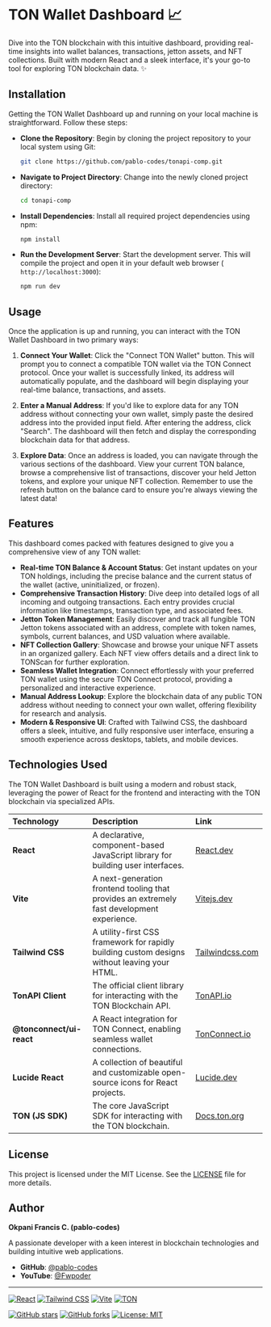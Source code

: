 # TON Wallet Dashboard 📈

Dive into the TON blockchain with this intuitive dashboard, providing real-time insights into wallet balances, transactions, jetton assets, and NFT collections. Built with modern React and a sleek interface, it's your go-to tool for exploring TON blockchain data. ✨

## Installation

Getting the TON Wallet Dashboard up and running on your local machine is straightforward. Follow these steps:

- **Clone the Repository**:
  Begin by cloning the project repository to your local system using Git:

  ```bash
  git clone https://github.com/pablo-codes/tonapi-comp.git
  ```

- **Navigate to Project Directory**:
  Change into the newly cloned project directory:

  ```bash
  cd tonapi-comp
  ```

- **Install Dependencies**:
  Install all required project dependencies using npm:

  ```bash
  npm install
  ```

- **Run the Development Server**:
  Start the development server. This will compile the project and open it in your default web browser ( `http://localhost:3000`):
  ```bash
  npm run dev
  ```

## Usage

Once the application is up and running, you can interact with the TON Wallet Dashboard in two primary ways:

1.  **Connect Your Wallet**:
    Click the "Connect TON Wallet" button. This will prompt you to connect a compatible TON wallet via the TON Connect protocol. Once your wallet is successfully linked, its address will automatically populate, and the dashboard will begin displaying your real-time balance, transactions, and assets.

2.  **Enter a Manual Address**:
    If you'd like to explore data for any TON address without connecting your own wallet, simply paste the desired address into the provided input field. After entering the address, click "Search". The dashboard will then fetch and display the corresponding blockchain data for that address.

3.  **Explore Data**:
    Once an address is loaded, you can navigate through the various sections of the dashboard. View your current TON balance, browse a comprehensive list of transactions, discover your held Jetton tokens, and explore your unique NFT collection. Remember to use the refresh button on the balance card to ensure you're always viewing the latest data!

## Features

This dashboard comes packed with features designed to give you a comprehensive view of any TON wallet:

- **Real-time TON Balance & Account Status**: Get instant updates on your TON holdings, including the precise balance and the current status of the wallet (active, uninitialized, or frozen).
- **Comprehensive Transaction History**: Dive deep into detailed logs of all incoming and outgoing transactions. Each entry provides crucial information like timestamps, transaction type, and associated fees.
- **Jetton Token Management**: Easily discover and track all fungible TON Jetton tokens associated with an address, complete with token names, symbols, current balances, and USD valuation where available.
- **NFT Collection Gallery**: Showcase and browse your unique NFT assets in an organized gallery. Each NFT view offers details and a direct link to TONScan for further exploration.
- **Seamless Wallet Integration**: Connect effortlessly with your preferred TON wallet using the secure TON Connect protocol, providing a personalized and interactive experience.
- **Manual Address Lookup**: Explore the blockchain data of any public TON address without needing to connect your own wallet, offering flexibility for research and analysis.
- **Modern & Responsive UI**: Crafted with Tailwind CSS, the dashboard offers a sleek, intuitive, and fully responsive user interface, ensuring a smooth experience across desktops, tablets, and mobile devices.

## Technologies Used

The TON Wallet Dashboard is built using a modern and robust stack, leveraging the power of React for the frontend and interacting with the TON blockchain via specialized APIs.

| Technology               | Description                                                                                  | Link                                                                |
| :----------------------- | :------------------------------------------------------------------------------------------- | :------------------------------------------------------------------ |
| **React**                | A declarative, component-based JavaScript library for building user interfaces.              | [React.dev](https://react.dev/)                                     |
| **Vite**                 | A next-generation frontend tooling that provides an extremely fast development experience.   | [Vitejs.dev](https://vitejs.dev/)                                   |
| **Tailwind CSS**         | A utility-first CSS framework for rapidly building custom designs without leaving your HTML. | [Tailwindcss.com](https://tailwindcss.com/)                         |
| **TonAPI Client**        | The official client library for interacting with the TON Blockchain API.                     | [TonAPI.io](https://tonapi.io/)                                     |
| **@tonconnect/ui-react** | A React integration for TON Connect, enabling seamless wallet connections.                   | [TonConnect.io](https://tonconnect.io/)                             |
| **Lucide React**         | A collection of beautiful and customizable open-source icons for React projects.             | [Lucide.dev](https://lucide.dev/)                                   |
| **TON (JS SDK)**         | The core JavaScript SDK for interacting with the TON blockchain.                             | [Docs.ton.org](https://docs.ton.org/develop/dapp/ton-core/overview) |

## License

This project is licensed under the MIT License. See the [LICENSE](LICENSE) file for more details.

## Author

**Okpani Francis C. (pablo-codes)**

A passionate developer with a keen interest in blockchain technologies and building intuitive web applications.

- **GitHub**: [@pablo-codes](https://github.com/pablo-codes)
- **YouTube**: [@Fwpoder](https://www.youtube.com/@Fwpoder)

---

[![React](https://img.shields.io/badge/React-20232A?style=for-the-badge&logo=react&logoColor=61DAFB)](https://react.dev/)
[![Tailwind CSS](https://img.shields.io/badge/Tailwind_CSS-38B2AC?style=for-the-badge&logo=tailwind-css&logoColor=white)](https://tailwindcss.com/)
[![Vite](https://img.shields.io/badge/Vite-646CFF?style=for-the-badge&logo=vite&logoColor=white)](https://vitejs.dev/)
[![TON](https://img.shields.io/badge/TON-0098EA?style=for-the-badge&logo=ton&logoColor=white)](https://ton.org/)

[![GitHub stars](https://img.shields.io/github/stars/pablo-codes/tonapi-comp?style=social)](https://github.com/pablo-codes/tonapi-comp/stargazers)
[![GitHub forks](https://img.shields.io/github/forks/pablo-codes/tonapi-comp?style=social)](https://github.com/pablo-codes/tonapi-comp/network/members)
[![License: MIT](https://img.shields.io/badge/License-MIT-yellow.svg)](LICENSE)
